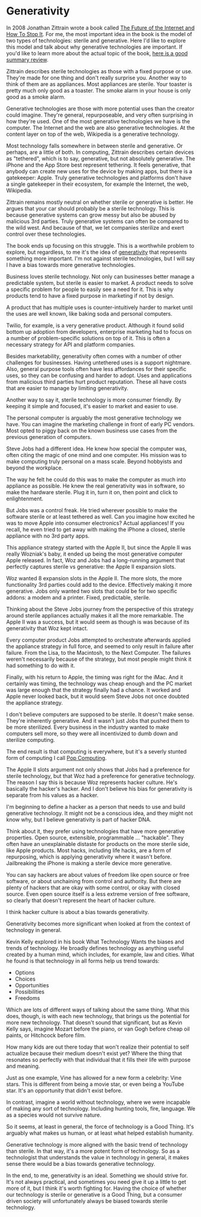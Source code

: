 # Generativity

In 2008 Jonathan Zittrain wrote a book called [The Future of the Internet and How To Stop It](http://www.amazon.com/gp/product/B0089EHNC2/). For me, the most important idea in the book is the model of two types of technologies: sterile and generative. Here I'd like to explore this model and talk about why generative technologies are important. If you'd like to learn more about the actual topic of the book, [here is a good summary review](http://boingboing.net/2008/07/23/zittrains-the-future.html). 

Zittrain describes sterile technologies as those with a fixed purpose or use. They're made for one thing and don't really surprise you. Another way to think of them are as appliances. Most appliances are sterile. Your toaster is pretty much only good as a toaster. The smoke alarm in your house is only good as a smoke alarm. 

Generative technologies are those with more potential uses than the creator could imagine. They're general, repurposeable, and very often surprising in how they're used. One of the most generative technologies we have is the computer. The Internet and the web are also generative technologies. At the content layer on top of the web, Wikipedia is a generative technology. 

Most technology falls somewhere in between sterile and generative. Or perhaps, are a little of both. In computing, Zittrain describes certain devices as "tethered", which is to say, generative, but not absolutely generative. The iPhone and the App Store best represent tethering. It feels generative, that anybody can create new uses for the device by making apps, but there is a gatekeeper: Apple. Truly generative technologies and platforms don't have a single gatekeeper in their ecosystem, for example the Internet, the web, Wikipedia. 

Zittrain remains mostly neutral on whether sterile or generative is better. He argues that your car should probably be a sterile technology. This is because generative systems can grow messy but also be abused by malicious 3rd parties. Truly generative systems can often be compared to the wild west. And because of that, we let companies sterilize and exert control over these technologies. 

The book ends up focusing on this struggle. This is a worthwhile problem to explore, but regardless, to me it's the idea of [generativity](https://en.wikipedia.org/wiki/Generativity) that represents something more important. I'm not against sterile technologies, but I will say I have a bias towards more generative technologies. 


Business loves sterile technology. Not only can businesses better manage a predictable system, but sterile is easier to market. A product needs to solve a specific problem for people to easily see a need for it. This is why products tend to have a fixed purpose in marketing if not by design.

A product that has multiple uses is counter-intuitively harder to market until the uses are well known, like baking soda and personal computers. 

Twilio, for example, is a very generative product. Although it found solid bottom up adoption from developers, enterprise marketing had to focus on a number of problem-specific solutions on top of it. This is often a necessary strategy for API and platform companies.

Besides marketability, generativity often comes with a number of other challenges for businesses. Having untethered uses is a support nightmare. Also, general purpose tools often have less affordances for their specific uses, so they can be confusing and harder to adopt. Uses and applications from malicious third parties hurt product reputation. These all have costs that are easier to manage by limiting generativity.


Another way to say it, sterile technology is more consumer friendly. By keeping it simple and focused, it's easier to market and easier to use. 

The personal computer is arguably the most generative technology we have. You can imagine the marketing challenge in front of early PC vendors. Most opted to piggy back on the known business use cases from the previous generation of computers. 

Steve Jobs had a different idea. He knew how special the computer was, often citing the magic of one mind and one computer. His mission was to make computing truly personal on a mass scale. Beyond hobbyists and beyond the workplace. 

The way he felt he could do this was to make the computer as much into appliance as possible. He knew the real generativity was in software, so make the hardware sterile. Plug it in, turn it on, then point and click to enlightenment.

But Jobs was a control freak. He tried wherever possible to make the software sterile or at least tethered as well. Can you imagine how excited he was to move Apple into consumer electronics? Actual appliances! If you recall, he even tried to get away with making the iPhone a closed, sterile appliance with no 3rd party apps.


This appliance strategy started with the Apple II, but since the Apple II was really Wozniak's baby, it ended up being the most generative computer Apple released. In fact, Woz and Jobs had a long-running argument that perfectly captures sterile vs generative: the Apple II expansion slots.

Woz wanted 8 expansion slots in the Apple II. The more slots, the more functionality 3rd parties could add to the device. Effectively making it more generative. Jobs only wanted two slots that could be for two specific addons: a modem and a printer. Fixed, predictable, sterile.

Thinking about the Steve Jobs journey from the perspective of this strategy around sterile appliances actually makes it all the more remarkable. The Apple II was a success, but it would seem as though is was because of its generativity that Woz kept intact. 

Every computer product Jobs attempted to orchestrate afterwards applied the appliance strategy in full force, and seemed to only result in failure after failure. From the Lisa, to the Macintosh, to the Next Computer. The failures weren't necessarily because of the strategy, but most people might think it had something to do with it.

Finally, with his return to Apple, the timing was right for the iMac. And it certainly was timing, the technology was cheap enough and the PC market was large enough that the strategy finally had a chance. It worked and Apple never looked back, but it would seem Steve Jobs not once doubted the appliance strategy.

I don't believe computers are supposed to be sterile. It doesn't make sense. They're inherently generative. And it wasn't just Jobs that pushed them to be more sterilized. Every business in the industry wanted to make computers sell more, so they were all incentivized to dumb down and sterilize computing. 

The end result is that computing is everywhere, but it's a severly stunted form of computing I call [Pop Computing](http://progrium.com/wiki/PopComputing/).

The Apple II slots argument not only shows that Jobs had a preference for sterile technology, but that Woz had a preference for generative technology. The reason I say this is because Woz represents hacker culture. He's basically the hacker's hacker. And I don't believe his bias for generativity is separate from his values as a hacker. 

I'm beginning to define a hacker as a person that needs to use and build generative technology. It might not be a conscious idea, and they might not know why, but I believe generativity is part of hacker DNA. 

Think about it, they prefer using technologies that have more generative properties. Open source, extensible, programmable ... "hackable". They often have an unexplainable distaste for products on the more sterile side, like Apple products. Most hacks, including life hacks, are a form of repurposing, which is applying generativity where it wasn't before. Jailbreaking the iPhone is making a sterile device more generative. 

You can say hackers are about values of freedom like open source or free software, or about unchaining from control and authority. But there are plenty of hackers that are okay with some control, or okay with closed source. Even open source itself is a less extreme version of free software, so clearly that doesn't represent the heart of hacker culture. 

I think hacker culture is about a bias towards generativity. 


Generativity becomes more significant when looked at from the context of technology in general.

Kevin Kelly explored in his book What Technology Wants the biases and trends of technology. He broadly defines technology as anything useful created by a human mind, which includes, for example, law and cities. What he found is that technology in all forms help us trend towards:

 * Options
 * Choices
 * Opportunities
 * Possibilities
 * Freedoms
 
Which are lots of different ways of talking about the same thing. What this does, though, is with each new technology, that brings us the potential for more new technology. That doesn't sound that significant, but as Kevin Kelly says, imagine Mozart before the piano, or van Gogh before cheap oil paints, or Hitchcock before film. 

How many kids are out there today that won't realize their potential to self actualize because their medium doesn't exist yet? Where the thing that resonates so perfectly with that individual that it fills their life with purpose and meaning.

Just as one example, Vine has allowed for a new form a celebrity: Vine stars. This is different from being a movie star, or even being a YouTube star. It's an opportunity that didn't exist before. 

In contrast, imagine a world without technology, where we were incapable of making any sort of technology. Including hunting tools, fire, language. We as a species would not survive nature. 

So it seems, at least in general, the force of technology is a Good Thing. It's arguably what makes us human, or at least what helped establish humanity.

Generative technology is more aligned with the basic trend of technology than sterile. In that way, it's a more potent form of technology. So as a technologist that understands the value in technology in general, it makes sense there would be a bias towards generative technology.

In the end, to me, generativity is an ideal. Something we should strive for. It's not always practical, and sometimes you need give it up a little to get more of it, but I think it's worth fighting for. Having the choice of whether our technology is sterile or generative is a Good Thing, but a consumer driven society will unfortunately always be biased towards sterile technology.

